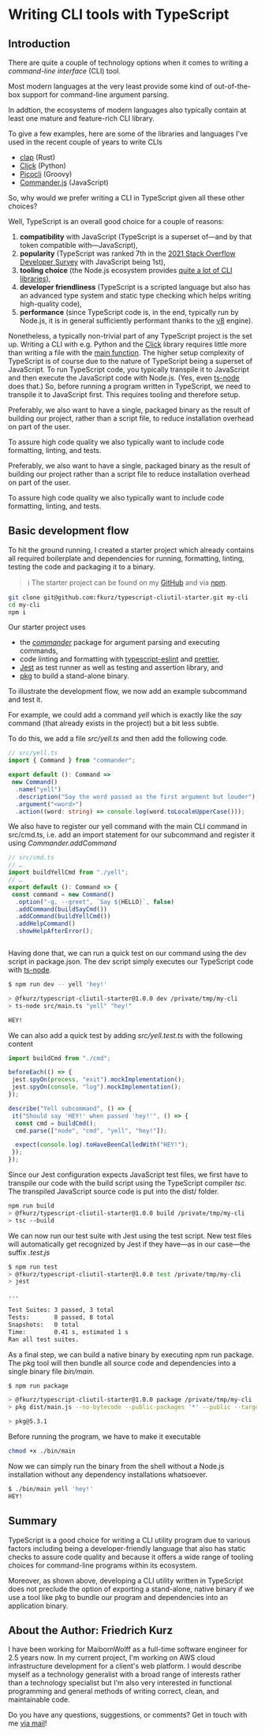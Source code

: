 # Writing CLI tools with TypeScript

## Introduction

There are quite a couple of technology options when it comes to writing a *command-line interface* (CLI) tool.

Most modern languages at the very least provide some kind of out-of-the-box support for command-line argument parsing. 

In addtion, the ecosystems of modern languages also typically contain at least one mature and feature-rich CLI library.

To give a few examples, here are some of the libraries and languages I've used in the recent couple of years to write  CLIs

- [clap](https://docs.rs/clap/latest/clap/) (Rust)
- [Click](https://docs.python-guide.org/scenarios/cli/) (Python)
- [Picocli](https://picocli.info/picocli-2.0-groovy-scripts-on-steroids.html) (Groovy)
- [Commander.js](https://github.com/tj/commander.js) (JavaScript)

So, why would we prefer writing a CLI in TypeScript given all these other choices?

Well, TypeScript is an overall good choice for a couple of reasons: 

1. **compatibility** with JavaScript (TypeScript is a superset of—and by that token compatible with—JavaScript),
2. **popularity** (TypeScript was ranked 7th in the [2021 Stack Overflow Developer Survey](https://insights.stackoverflow.com/survey/2021#section-most-popular-technologies-programming-scripting-and-markup-languages) with JavaScript being 1st),
3. **tooling choice** (the Node.js ecosystem provides [quite a lot of CLI libraries](https://openbase.com/categories/js/best-javascript-cli-libraries)),
4. **developer friendliness** (TypeScript is a scripted language but also has an advanced type system and static type checking which helps writing high-quality code),
5. **performance** (since TypeScript code is, in the end, typically run by Node.js, it is in general sufficiently performant thanks to the [v8](https://v8.dev/) engine).

Nonetheless, a typically non-trivial part of any TypeScript project is the set up. Writing a CLI with e.g. Python and the [Click](https://click.palletsprojects.com/en/8.1.x/) library requires little more than writing a file with the [main function](https://docs.python.org/3/library/__main__.html#packaging-considerations). The higher setup complexity of TypeScript is of course due to the nature of TypeScript being a superset of JavaScript. To run TypeScript code, you typically transpile it to JavaScript and then execute the JavaScript code with Node.js. (Yes, even [ts-node](https://github.com/TypeStrong/ts-node) does that.) So, before running a program written in TypeScript, we need to transpile it to JavaScript first. This requires tooling and therefore setup.

Preferably, we also want to have a single, packaged binary as the result of building our project, rather than a script file, to reduce installation overhead on part of the user. 

To assure high code quality we also typically want to include code formatting, linting, and tests.

Preferably, we also want to have a single, packaged binary as the result of building our project rather than a script file to reduce installation overhead on part of the user. 

To assure high code quality we also typically want to include code formatting, linting, and tests.

## Basic development flow

To hit the ground running, I created a starter project which already contains all required boilerplate and dependencies for running, formatting, linting, testing the code and packaging it to a binary. 

> ℹ️ The starter project can be found on my [GitHub](https://github.com/fkurz/typescript-cliutil-starter) and via [npm](https://www.npmjs.com/package/@fkurz/typescript-cliutil-starter/). 

```bash
git clone git@github.com:fkurz/typescript-cliutil-starter.git my-cli
cd my-cli 
npm i
```

Our starter project uses 

- the [*commander*](https://www.npmjs.com/package/commander) package for argument parsing and executing commands, 
- code linting and formatting with [typescript-eslint](https://github.com/typescript-eslint/typescript-eslint) and [prettier](https://prettier.io/), 
- [Jest](https://jestjs.io/) as test runner as well as testing and assertion library, and 
- [pkg](https://github.com/vercel/pkg) to build a stand-alone binary.

To illustrate the development flow, we now add an example subcommand and test it. 

For example, we could add a command *yell* which is exactly like the *say* command (that already exists in the project) but a bit less subtle.

To do this, we add a file *src/yell.ts* and then add the following code.

```typescript
// src/yell.ts
import { Command } from "commander";

export default (): Command =>
 new Command()
  .name("yell")
  .description("Say the word passed as the first argument but louder")
  .argument("<word>")
  .action((word: string) => console.log(word.toLocaleUpperCase()));
```



We also have to register our yell command with the main CLI command in src/cmd.ts, i.e. add an import statement for our subcommand and register it using *Commander.addCommand* 

```typescript
// src/cmd.ts
// … 
import buildYellCmd from "./yell";
// …
export default (): Command => {
 const command = new Command()
  .option("-g, --greet", `Say ${HELLO}`, false)
  .addCommand(buildSayCmd())
  .addCommand(buildYellCmd())
  .addHelpCommand()
  .showHelpAfterError();
```



```
```

Having done that, we can run a quick test on our command using the dev script in package.json. The dev script simply executes our TypeScript code with [ts-node](https://github.com/TypeStrong/ts-node).

```bash
$ npm run dev -- yell 'hey!'

> @fkurz/typescript-cliutil-starter@1.0.0 dev /private/tmp/my-cli
> ts-node src/main.ts "yell" "hey!"

HEY!
```

We can also add a quick test by adding *src/yell.test.ts* with the following content

```typescript
import buildCmd from "./cmd";

beforeEach(() => {
 jest.spyOn(process, "exit").mockImplementation();
 jest.spyOn(console, "log").mockImplementation();
});

describe("Yell subcommand", () => {
 it("Should say 'HEY!' when passed 'hey!'", () => {
  const cmd = buildCmd();
  cmd.parse(["node", "cmd", "yell", "hey!"]);

  expect(console.log).toHaveBeenCalledWith("HEY!");
 });
});
```

Since our Jest configuration expects JavaScript test files, we first have to transpile our code with the build script using the TypeScript compiler *tsc*. The transpiled JavaScript source code is put into the dist/ folder.

```bash
npm run build
> @fkurz/typescript-cliutil-starter@1.0.0 build /private/tmp/my-cli
> tsc --build
```



We can now run our test suite with Jest using the test script. New test files will automatically get recognized by Jest if they have—as in our case—the suffix *.test.js*

```bash
$ npm run test
> @fkurz/typescript-cliutil-starter@1.0.0 test /private/tmp/my-cli
> jest

...

Test Suites: 3 passed, 3 total
Tests:       8 passed, 8 total
Snapshots:   0 total
Time:        0.41 s, estimated 1 s
Ran all test suites.
```
As a final step, we can build a native binary by executing npm run package. The pkg tool will then bundle all source code and dependencies into a single binary file *bin/main*. 

```bash
$ npm run package

> @fkurz/typescript-cliutil-starter@1.0.0 package /private/tmp/my-cli
> pkg dist/main.js --no-bytecode --public-packages '*' --public --target host --output bin/main

> pkg@5.3.1
```

Before running the program, we have to make it executable 

```bash
chmod +x ./bin/main
```
Now we can simply run the binary from the shell without a Node.js installation without any dependency installations whatsoever.

```bash
$ ./bin/main yell 'hey!'
HEY!
```

## Summary

TypeScript is a good choice for writing a CLI utility program due to various factors including being a developer-friendly language that also has static checks to assure code quality and because it offers a wide range of tooling choices for command-line programs within its ecosystem.

Moreover, as shown above, developing a CLI utility written in TypeScript does not preclude the option of exporting a stand-alone, native binary if we use a tool like pkg to bundle our program and dependencies into an application binary.

## About the Author: Friedrich Kurz

I have been working for MaibornWolff as a full-time software engineer for 2.5 years now. In my current project, I'm working on AWS cloud infrastructure development for a client's web platform. I would describe myself as a technology generalist with a broad range of interests rather than a technology specialist but I'm also very interested in functional programming and general methods of writing correct, clean, and maintainable code.

Do you have any questions, suggestions, or comments? Get in touch with me [via mail](https://aemail.com/Z4YQ)!
